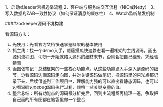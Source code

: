 1、启动或leader宕机选举流程
2、客户端与服务端交互流程（NIO或Netty）
3、写入数据的ZAB一致性协议（如何保证消息的顺序性）
4、Watch监听触发机制

####zookeeper源码环境构建

看源码方法：
1. 先使用：先看官方文档快速掌握框架的基本使用
1. 抓主线：找一个demo入手，顺藤摸瓜快速静态看一遍框架的主线源码，画出源码流程图，切勿一开始就陷入源码的细枝末节，否则会把自己绕晕，凭经验猜测
1. 画图做笔记：总结框架的一些核心功能点，从这些功能点入手深入到源码的细节，边看源码边画源码走向图，并对关键源码做笔记，把源码里的闪光点都记录下来，后续借鉴到工作项目中，理解能力强的可以直接看静态源码，也可以边看源码边debug源码执行过程，观察一些关键变量的值。
1. 整合总结：所有功能点的源码都分析完后，回到主流程图再梳理一遍，争取把自己画的所有图都在脑袋里做一个整合